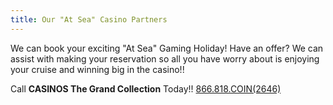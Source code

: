 ```yaml
---
title: Our "At Sea" Casino Partners
---
```

We can book your exciting "At Sea" Gaming Holiday!  Have an offer? We can assist with making your reservation so all you have worry about is enjoying your cruise and winning big in the casino!!

Call **CASINOS The Grand Collection** Today!! [866.818.COIN(2646)](tel:18668182646)